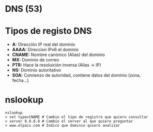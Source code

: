 # DNS (53)
# Tipos de registo DNS
- **A:** Dirección IP real del dominio
- **AAAA:** Direccion IPv6 el dominio
- **CNAME:** Nombre canónico (Alias) del dominio
- **MX:** Dominio de correo
- **PTR:** Hace la resoluición inversa (Alias -> IP)
- **NS:** Dominio autoritativo
- **SOA:** Comienzo de autoridad, contiene datos del dominio (zona, fecha...)
# nslookup
```SH
nslookup
> set type=CNAME # Cambio el tipo de registro que quiero consultar
> server 8.8.8.8 # Cambio el server al que quiero preguntar
> www.elpais.com # Indico que dominio quiero analizar
```
